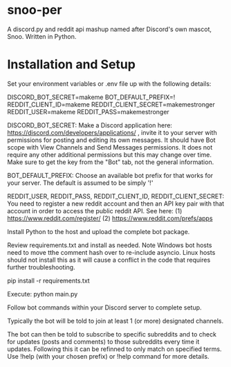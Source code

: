 # snoo-per
 A discord.py and reddit api mashup named after Discord's own mascot, Snoo. Written in Python.

# Installation and Setup

Set your environment variables or .env file up with the following details:

DISCORD_BOT_SECRET=makeme
BOT_DEFAULT_PREFIX=!
REDDIT_CLIENT_ID=makeme
REDDIT_CLIENT_SECRET=makemestronger
REDDIT_USER=makeme
REDDIT_PASS=makemestronger

DISCORD_BOT_SECRET: Make a Discord application here: https://discord.com/developers/applications/ , invite it to your server with permissions for posting and editing its own messages. It should have Bot scope with View Channels and Send Messages permissions. It does not require any other additional permissions but this may change over time. Make sure to get the key from the "Bot" tab, not the general information.

BOT_DEFAULT_PREFIX: Choose an available bot prefix for that works for your server. The default is assumed to be simply '!'

REDDIT_USER, REDDIT_PASS, REDDIT_CLIENT_ID, REDDIT_CLIENT_SECRET: You need to register a new reddit account and then an API key pair with that account in order to access the public reddit API. See here: (1) https://www.reddit.com/register/  (2) https://www.reddit.com/prefs/apps

Install Python to the host and upload the complete bot package.

Review requirements.txt and install as needed. Note Windows bot hosts need to move tthe comment hash over to re-include asyncio. Linux hosts should not install this as it will cause a conflict in the code that requires further troubleshooting.

pip install -r requirements.txt

Execute: python main.py

Follow bot commands within your Discord server to complete setup.

Typically the bot will be told to join at least 1 (or more) designated channels.

The bot can then be told to subscribe to specific subreddits and to check for updates (posts and comments) to those subreddits every time it updates. Following this it can be refinned to only match on specified terms. Use !help (with your chosen prefix) or !help command for more details.
